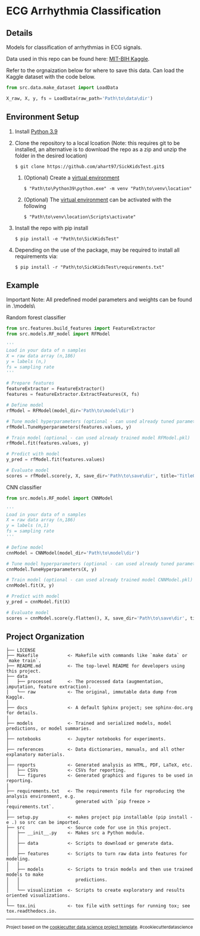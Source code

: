 ECG Arrhythmia Classification
==============================

Details
------------

Models for classification of arrhythmias in ECG signals.

Data used in this repo can be found here: [MIT-BIH Kaggle](https://www.kaggle.com/datasets/shayanfazeli/heartbeat?resource=download&select=mitbih_train.csv). 

Refer to the orgnaization below for where to save this data. Can load the Kaggle dataset with the code below.

```Python
from src.data.make_dataset import LoadData

X_raw, X, y, fs = LoadData(raw_path='Path\to\data\dir')
```

Environment Setup
------------

1. Install [Python 3.9](https://www.python.org/downloads/release/python-3913/)
2. Clone the repository to a local lcoation (Note: this requires git to be installed, an alternative is to download the repo as a zip and unzip the folder in the desired location)

    ```
    $ git clone https://github.com/ahart97/SickKidsTest.git$
    ```
    
    1. (Optional) Create a [virtual environment](https://docs.python.org/3/library/venv.html)

        ```
        $ "Path\to\Python39\python.exe" -m venv "Path\to\venv\location"
        ```

    2. (Optional) The [virtual environment](https://docs.python.org/3/library/venv.html) can be activated with the following

        ```
        $ "Path\to\venv\location\Scripts\activate"
        ```

3. Install the repo with pip install

    ```
    $ pip install -e "Path\to\SickKidsTest"
    ```

4. Depending on the use of the package, may be required to install all requirements via:

    ```
    $ pip install -r "Path\to\SickKidsTest\requirements.txt"
    ```

Example
------------

Important Note: All predefined model parameters and weights can be found in .\models\

Random forest classifier

```Python
from src.features.build_features import FeatureExtractor
from src.models.RF_model import RFModel

'''
Load in your data of n samples
X = raw data array (n,186)
y = labels (n,)
fs = sampling rate
'''

# Prepare features
featureExtractor = FeatureExtractor()
features = featureExtractor.ExtractFeatures(X, fs)

# Define model
rfModel = RFModel(model_dir='Path\to\model\dir')

# Tune model hyperparameters (optional - can used already tuned parameters RFParams.pkl)
rfModel.TuneHyperparameters(features.values, y)

# Train model (optional - can used already trained model RFModel.pkl)
rfModel.fit(features.values, y)

# Predict with model
y_pred = rfModel.fit(features.values)

# Evaluate model
scores = rfModel.score(y, X, save_dir='Path\to\save\dir', title='TitleOfCMPlot')

```

CNN classifier

```Python
from src.models.RF_model import CNNModel

'''
Load in your data of n samples
X = raw data array (n,186)
y = labels (n,1)
fs = sampling rate
'''

# Define model
cnnModel = CNNModel(model_dir='Path\to\model\dir')

# Tune model hyperparameters (optional - can used already tuned parameters CNNParmas.pkl)
cnnModel.TuneHyperparameters(X, y)

# Train model (optional - can used already trained model CNNModel.pkl)
cnnModel.fit(X, y)

# Predict with model
y_pred = cnnModel.fit(X)

# Evaluate model
scores = cnnModel.score(y.flatten(), X, save_dir='Path\to\save\dir', title='TitleOfCMPlot')

```


Project Organization
------------

    ├── LICENSE
    ├── Makefile           <- Makefile with commands like `make data` or `make train`.
    ├── README.md          <- The top-level README for developers using this project.
    ├── data
    │   ├── processed      <- The processed data (augmentation, imputation, feature extraction).
    │   └── raw            <- The original, immutable data dump from Kaggle.
    │
    ├── docs               <- A default Sphinx project; see sphinx-doc.org for details.
    │
    ├── models             <- Trained and serialized models, model predictions, or model summaries.
    │
    ├── notebooks          <- Jupyter notebooks for experiments.
    │
    ├── references         <- Data dictionaries, manuals, and all other explanatory materials.
    │
    ├── reports            <- Generated analysis as HTML, PDF, LaTeX, etc.
    │   ├── CSVs           <- CSVs for reporting.
    │   └── figures        <- Generated graphics and figures to be used in reporting.
    │
    ├── requirements.txt   <- The requirements file for reproducing the analysis environment, e.g.
    │                         generated with `pip freeze > requirements.txt`.
    │
    ├── setup.py           <- makes project pip installable (pip install -e .) so src can be imported.
    ├── src                <- Source code for use in this project.
    │   ├── __init__.py    <- Makes src a Python module.
    │   │
    │   ├── data           <- Scripts to download or generate data.
    │   │
    │   ├── features       <- Scripts to turn raw data into features for modeling.
    │   │
    │   ├── models         <- Scripts to train models and then use trained models to make
    │   │                     predictions.
    │   │
    │   └── visualization  <- Scripts to create exploratory and results oriented visualizations.
    │
    └── tox.ini            <- tox file with settings for running tox; see tox.readthedocs.io.


--------

<p><small>Project based on the <a target="_blank" href="https://drivendata.github.io/cookiecutter-data-science/">cookiecutter data science project template</a>. #cookiecutterdatascience</small></p>
